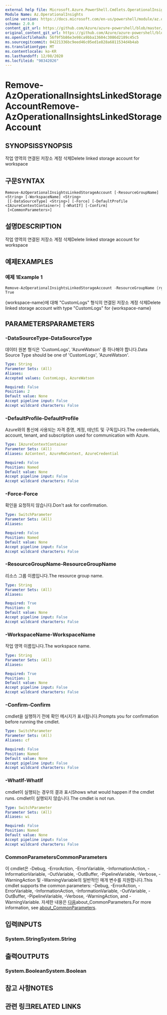 ```yaml
---
external help file: Microsoft.Azure.PowerShell.Cmdlets.OperationalInsights.dll-Help.xml
Module Name: Az.OperationalInsights
online version: https://docs.microsoft.com/en-us/powershell/module/az.operationalinsights/remove-azoperationalinsightslinkedstorageaccount
schema: 2.0.0
content_git_url: https://github.com/Azure/azure-powershell/blob/master/src/OperationalInsights/OperationalInsights/help/Remove-AzOperationalInsightsLinkedStorageAccount.md
original_content_git_url: https://github.com/Azure/azure-powershell/blob/master/src/OperationalInsights/OperationalInsights/help/Remove-AzOperationalInsightsLinkedStorageAccount.md
ms.openlocfilehash: 56f9f5b86e3e98ca9bba13604c3086d2189c45c5
ms.sourcegitcommit: 04221336bc9eed46c05ed1e828a6811534d4b4ab
ms.translationtype: MT
ms.contentlocale: ko-KR
ms.lasthandoff: 12/08/2020
ms.locfileid: "98342026"
---
```

# <span data-ttu-id="f915c-101">Remove-AzOperationalInsightsLinkedStorageAccount</span><span class="sxs-lookup"><span data-stu-id="f915c-101">Remove-AzOperationalInsightsLinkedStorageAccount</span></span>

## <span data-ttu-id="f915c-102">SYNOPSIS</span><span class="sxs-lookup"><span data-stu-id="f915c-102">SYNOPSIS</span></span>
<span data-ttu-id="f915c-103">작업 영역의 연결된 저장소 계정 삭제</span><span class="sxs-lookup"><span data-stu-id="f915c-103">Delete linked storage account for workspace</span></span>

## <span data-ttu-id="f915c-104">구문</span><span class="sxs-lookup"><span data-stu-id="f915c-104">SYNTAX</span></span>

```
Remove-AzOperationalInsightsLinkedStorageAccount [-ResourceGroupName] <String> [-WorkspaceName] <String>
 [[-DataSourceType] <String>] [-Force] [-DefaultProfile <IAzureContextContainer>] [-WhatIf] [-Confirm]
 [<CommonParameters>]
```

## <span data-ttu-id="f915c-105">설명</span><span class="sxs-lookup"><span data-stu-id="f915c-105">DESCRIPTION</span></span>
<span data-ttu-id="f915c-106">작업 영역의 연결된 저장소 계정 삭제</span><span class="sxs-lookup"><span data-stu-id="f915c-106">Delete linked storage account for workspace</span></span>

## <span data-ttu-id="f915c-107">예제</span><span class="sxs-lookup"><span data-stu-id="f915c-107">EXAMPLES</span></span>

### <span data-ttu-id="f915c-108">예제 1</span><span class="sxs-lookup"><span data-stu-id="f915c-108">Example 1</span></span>
```powershell
Remove-AzOperationalInsightsLinkedStorageAccount -ResourceGroupName {rg-name} -WorkspaceName {workspace-name} -DataSourceType CustomLogs
True
```

<span data-ttu-id="f915c-109">{workspace-name}에 대해 "CustomLogs" 형식의 연결된 저장소 계정 삭제</span><span class="sxs-lookup"><span data-stu-id="f915c-109">Delete linked storage account with type "CustomLogs" for {workspace-name}</span></span>

## <span data-ttu-id="f915c-110">PARAMETERS</span><span class="sxs-lookup"><span data-stu-id="f915c-110">PARAMETERS</span></span>

### <span data-ttu-id="f915c-111">-DataSourceType</span><span class="sxs-lookup"><span data-stu-id="f915c-111">-DataSourceType</span></span>
<span data-ttu-id="f915c-112">데이터 원본 형식은 'CustomLogs', 'AzureWatson' 중 하나해야 합니다.</span><span class="sxs-lookup"><span data-stu-id="f915c-112">Data Source Type should be one of 'CustomLogs', 'AzureWatson'.</span></span>

```yaml
Type: String
Parameter Sets: (All)
Aliases:
Accepted values: CustomLogs, AzureWatson

Required: False
Position: 2
Default value: None
Accept pipeline input: False
Accept wildcard characters: False
```

### <span data-ttu-id="f915c-113">-DefaultProfile</span><span class="sxs-lookup"><span data-stu-id="f915c-113">-DefaultProfile</span></span>
<span data-ttu-id="f915c-114">Azure와의 통신에 사용되는 자격 증명, 계정, 테넌트 및 구독입니다.</span><span class="sxs-lookup"><span data-stu-id="f915c-114">The credentials, account, tenant, and subscription used for communication with Azure.</span></span>

```yaml
Type: IAzureContextContainer
Parameter Sets: (All)
Aliases: AzContext, AzureRmContext, AzureCredential

Required: False
Position: Named
Default value: None
Accept pipeline input: False
Accept wildcard characters: False
```

### <span data-ttu-id="f915c-115">-Force</span><span class="sxs-lookup"><span data-stu-id="f915c-115">-Force</span></span>
<span data-ttu-id="f915c-116">확인을 요청하지 않습니다.</span><span class="sxs-lookup"><span data-stu-id="f915c-116">Don't ask for confirmation.</span></span>

```yaml
Type: SwitchParameter
Parameter Sets: (All)
Aliases:

Required: False
Position: Named
Default value: None
Accept pipeline input: False
Accept wildcard characters: False
```

### <span data-ttu-id="f915c-117">-ResourceGroupName</span><span class="sxs-lookup"><span data-stu-id="f915c-117">-ResourceGroupName</span></span>
<span data-ttu-id="f915c-118">리소스 그룹 이름입니다.</span><span class="sxs-lookup"><span data-stu-id="f915c-118">The resource group name.</span></span>

```yaml
Type: String
Parameter Sets: (All)
Aliases:

Required: True
Position: 0
Default value: None
Accept pipeline input: False
Accept wildcard characters: False
```

### <span data-ttu-id="f915c-119">-WorkspaceName</span><span class="sxs-lookup"><span data-stu-id="f915c-119">-WorkspaceName</span></span>
<span data-ttu-id="f915c-120">작업 영역 이름입니다.</span><span class="sxs-lookup"><span data-stu-id="f915c-120">The workspace name.</span></span>

```yaml
Type: String
Parameter Sets: (All)
Aliases:

Required: True
Position: 1
Default value: None
Accept pipeline input: False
Accept wildcard characters: False
```

### <span data-ttu-id="f915c-121">-Confirm</span><span class="sxs-lookup"><span data-stu-id="f915c-121">-Confirm</span></span>
<span data-ttu-id="f915c-122">cmdlet을 실행하기 전에 확인 메시지가 표시됩니다.</span><span class="sxs-lookup"><span data-stu-id="f915c-122">Prompts you for confirmation before running the cmdlet.</span></span>

```yaml
Type: SwitchParameter
Parameter Sets: (All)
Aliases: cf

Required: False
Position: Named
Default value: None
Accept pipeline input: False
Accept wildcard characters: False
```

### <span data-ttu-id="f915c-123">-WhatIf</span><span class="sxs-lookup"><span data-stu-id="f915c-123">-WhatIf</span></span>
<span data-ttu-id="f915c-124">cmdlet이 실행되는 경우의 결과 표시</span><span class="sxs-lookup"><span data-stu-id="f915c-124">Shows what would happen if the cmdlet runs.</span></span>
<span data-ttu-id="f915c-125">cmdlet이 실행되지 않습니다.</span><span class="sxs-lookup"><span data-stu-id="f915c-125">The cmdlet is not run.</span></span>

```yaml
Type: SwitchParameter
Parameter Sets: (All)
Aliases: wi

Required: False
Position: Named
Default value: None
Accept pipeline input: False
Accept wildcard characters: False
```

### <span data-ttu-id="f915c-126">CommonParameters</span><span class="sxs-lookup"><span data-stu-id="f915c-126">CommonParameters</span></span>
<span data-ttu-id="f915c-127">이 cmdlet은 -Debug, -ErrorAction, -ErrorVariable, -InformationAction, -InformationVariable, -OutVariable, -OutBuffer, -PipelineVariable, -Verbose, -WarningAction 및 -WarningVariable의 일반적인 매개 변수를 지원합니다.</span><span class="sxs-lookup"><span data-stu-id="f915c-127">This cmdlet supports the common parameters: -Debug, -ErrorAction, -ErrorVariable, -InformationAction, -InformationVariable, -OutVariable, -OutBuffer, -PipelineVariable, -Verbose, -WarningAction, and -WarningVariable.</span></span> <span data-ttu-id="f915c-128">자세한 내용은 [다음](http://go.microsoft.com/fwlink/?LinkID=113216)about_CommonParameters.</span><span class="sxs-lookup"><span data-stu-id="f915c-128">For more information, see [about_CommonParameters](http://go.microsoft.com/fwlink/?LinkID=113216).</span></span>

## <span data-ttu-id="f915c-129">입력</span><span class="sxs-lookup"><span data-stu-id="f915c-129">INPUTS</span></span>

### <span data-ttu-id="f915c-130">System.String</span><span class="sxs-lookup"><span data-stu-id="f915c-130">System.String</span></span>

## <span data-ttu-id="f915c-131">출력</span><span class="sxs-lookup"><span data-stu-id="f915c-131">OUTPUTS</span></span>

### <span data-ttu-id="f915c-132">System.Boolean</span><span class="sxs-lookup"><span data-stu-id="f915c-132">System.Boolean</span></span>

## <span data-ttu-id="f915c-133">참고 사항</span><span class="sxs-lookup"><span data-stu-id="f915c-133">NOTES</span></span>

## <span data-ttu-id="f915c-134">관련 링크</span><span class="sxs-lookup"><span data-stu-id="f915c-134">RELATED LINKS</span></span>
